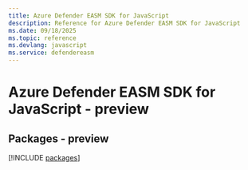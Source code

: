 ```yaml
---
title: Azure Defender EASM SDK for JavaScript
description: Reference for Azure Defender EASM SDK for JavaScript
ms.date: 09/18/2025
ms.topic: reference
ms.devlang: javascript
ms.service: defendereasm
---
```

# Azure Defender EASM SDK for JavaScript - preview
## Packages - preview
[!INCLUDE [packages](defender-easm-index.md)]